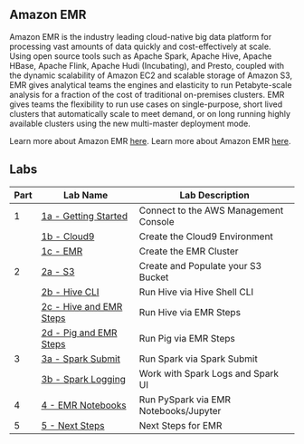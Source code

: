 ## Amazon EMR

Amazon EMR is the industry leading cloud-native big data platform for processing vast amounts of data quickly and cost-effectively at scale. Using open source tools such as Apache Spark, Apache Hive, Apache HBase, Apache Flink, Apache Hudi (Incubating), and Presto, coupled with the dynamic scalability of Amazon EC2 and scalable storage of Amazon S3, EMR gives analytical teams the engines and elasticity to run Petabyte-scale analysis for a fraction of the cost of traditional on-premises clusters. EMR gives teams the flexibility to run use cases on single-purpose, short lived clusters that automatically scale to meet demand, or on long running highly available clusters using the new multi-master deployment mode.


Learn more about Amazon EMR [here](https://aws.amazon.com/emr/).	Learn more about Amazon EMR [here](https://aws.amazon.com/emr/).

## Labs
|Part |Lab Name |Lab Description |
|---- |---- | ----|
|1 |[1a - Getting Started](L1a-StartHere.md) |Connect to the AWS Management Console |
| |[1b - Cloud9](L1b-Cloud9.md) |Create the Cloud9 Environment |
| |[1c - EMR](L1c-EMRCreate.md) |Create the EMR Cluster |
|2 |[2a - S3](L2a-S3.md) |Create and Populate your S3 Bucket |
| |[2b - Hive CLI](L2b-HiveCLI.md) |Run Hive via Hive Shell CLI |
| |[2c - Hive and EMR Steps](L2c-HiveStep.md) |Run Hive via EMR Steps |
| |[2d - Pig and EMR Steps](L2d-PigStep.md) |Run Pig via EMR Steps |
|3 |[3a - Spark Submit](L3a-SparkSubmit.md) |Run Spark via Spark Submit |
| |[3b - Spark Logging](L3b-SparkMonitor.md) |Work with Spark Logs and Spark UI |
|4 |[4 - EMR Notebooks](L4a-Notebook.md) |Run PySpark via EMR Notebooks/Jupyter |
|5 |[5 - Next Steps](NextSteps.md) |Next Steps for EMR |
